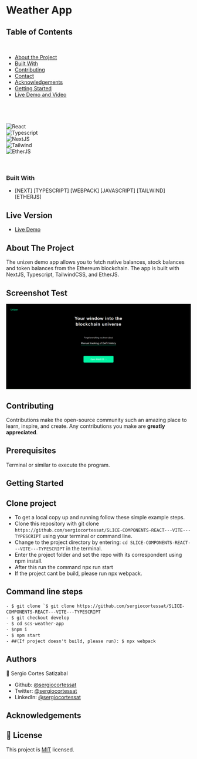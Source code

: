 # Weather App

## Table of Contents
  <br />

* [About the Project](#about-the-project)
* [Built With](#built-with)
* [Contributing](#contributing)
* [Contact](#authors)
* [Acknowledgements](#acknowledgements) 
* [Getting Started](#getting-started) 
* [Live Demo and Video](#live-version) 

#
<br />

![React](https://img.shields.io/badge/React-3776AB?style=for-the-badge&logo=react&logoColor=white) <br/>
![Typescript](https://img.shields.io/badge/TypeScript-092E20?style=for-the-badge&logo=typescript&logoColor=white) <br/>
![NextJS](https://img.shields.io/badge/NextJS-092E20?style=for-the-badge&logo=nextjs&logoColor=white) <br/>
![Tailwind](https://img.shields.io/badge/Tailwind-092E20?style=for-the-badge&logo=tailwind&logoColor=white) <br/>
![EtherJS](https://img.shields.io/badge/EtherJS-092E20?style=for-the-badge&logo=etherjs&logoColor=white) <br/>



<br />

### Built With

* [NEXT] [TYPESCRIPT] [WEBPACK] [JAVASCRIPT] [TAILWIND] [ETHERJS]

## Live Version

* [Live Demo](https://unizen-eth-tp.vercel.app/) 

<!-- ABOUT THE PROJECT   -->
## About The Project
The unizen demo app allows you to fetch native balances, stock balances and token balances from the Ethereum blockchain. The app is built with NextJS, Typescript, TailwindCSS, and EtherJS.

## Screenshot Test

<p align="center">
  <img height="auto" src="Screenshot.png">
</p>



## Contributing

Contributions make the open-source community such an amazing place to learn, inspire, and create. Any contributions you make are **greatly appreciated**.

## Prerequisites

Terminal or similar to execute the program.


## Getting Started


## Clone project

- To get a local copy up and running follow these simple example steps.
- Clone this repository with git clone ```https://github.com/sergiocortessat/SLICE-COMPONENTS-REACT---VITE---TYPESCRIPT``` using your terminal or command line.
- Change to the project directory by entering: ```cd SLICE-COMPONENTS-REACT---VITE---TYPESCRIPT``` in the terminal.
- Enter the project folder and set the repo with its correspondent using npm install.
- After this run the command npx run start
- If the project cant be build, please run npx webpack.

## Command line steps
```
- $ git clone `$ git clone https://github.com/sergiocortessat/SLICE-COMPONENTS-REACT---VITE---TYPESCRIPT
- $ git checkout develop
- $ cd scs-weather-app
- $npm i
- $ npm start
- ##(If project doesn't build, please run): $ npx webpack
```

## Authors

👤 Sergio Cortes Satizabal

- Github: [@sergiocortessat](https://github.com/sergiocortessat)
- Twitter: [@sergiocortessat](https://twitter.com/sergiocortessat)
- LinkedIn: [@sergiocortessat](https://www.linkedin.com/in/sergio-cortes-satizabal-3b452194/)


<!-- ACKNOWLEDGEMENTS -->
## Acknowledgements


## 📝 License

This project is [MIT](https://github.com/sergiocortessat/sergiocortessat/blob/main/LICENSE) licensed.

